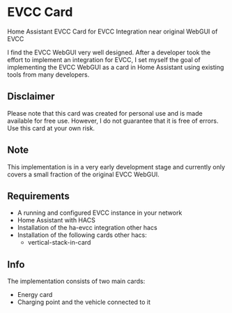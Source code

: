 # EVCC Card
Home Assistant EVCC Card for EVCC Integration near original WebGUI of EVCC

I find the EVCC WebGUI very well designed. After a developer took the effort to implement an integration for EVCC, I set myself the goal of implementing the EVCC WebGUI as a card in Home Assistant using existing tools from many developers.
## Disclaimer
Please note that this card was created for personal use and is made available for free use. However, I do not guarantee that it is free of errors. Use this card at your own risk.
## Note
This implementation is in a very early development stage and currently only covers a small fraction of the original EVCC WebGUI.
## Requirements
- A running and configured EVCC instance in your network
- Home Assistant with HACS
- Installation of the ha-evcc integration other hacs
- Installation of the following cards other hacs:
  - vertical-stack-in-card
## Info
The implementation consists of two main cards:
- Energy card
- Charging point and the vehicle connected to it
